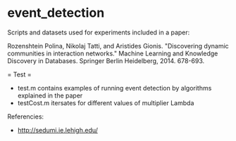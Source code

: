 event_detection
===============
Scripts and datasets used for experiments included in a paper:

Rozenshtein Polina, Nikolaj Tatti, and Aristides Gionis. "Discovering dynamic communities in interaction networks." Machine Learning and Knowledge Discovery in Databases. Springer Berlin Heidelberg, 2014. 678-693.

= Test =
* test.m contains examples of running event detection by algorithms explained in the paper
* testCost.m itersates for different values of multiplier Lambda

Referencies:
* http://sedumi.ie.lehigh.edu/
